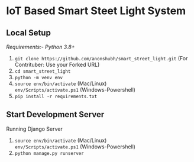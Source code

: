 # IoT Based Smart Steet Light System

**Local Setup**
---
*Requirements:- Python 3.8+*<br>
1) `git clone https://github.com/anonshubh/smart_street_light.git`
(For Contrituber: Use your Forked URL)
2) `cd smart_street_light`
3) `python -m venv env`
4) `source env/bin/activate` (Mac/Linux)<br>
   `env/Scripts/activate.ps1` (Windows-Powershell)
5) `pip install -r requirements.txt`

Start Development Server<br>
---
Running Django Server
1) `source env/bin/activate` (Mac/Linux)<br>
   `env/Scripts/activate.ps1` (Windows-Powershell)
2) `python manage.py runserver`
